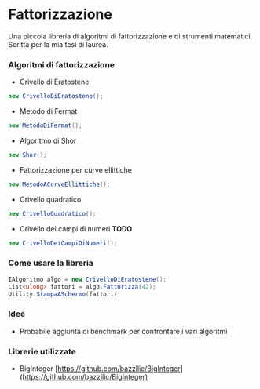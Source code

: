 # Fattorizzazione
Una piccola libreria di algoritmi di fattorizzazione e di strumenti matematici. Scritta per la mia tesi di laurea.

### Algoritmi di fattorizzazione
- Crivello di Eratostene 
```cs 
new CrivelloDiEratostene();
```
- Metodo di Fermat
```cs 
new MetodoDiFermat();
```
- Algoritmo di Shor
```cs 
new Shor();
```
- Fattorizzazione per curve ellittiche
```cs 
new MetodoACurveEllittiche();
```
- Crivello quadratico
```cs 
new CrivelloQuadratico();
```
- Crivello dei campi di numeri **TODO**
```cs 
new CrivelloDeiCampiDiNumeri();
```
### Come usare la libreria

```cs
IAlgoritmo algo = new CrivelloDiEratostene();
List<ulong> fattori = algo.Fattorizza(42);
Utility.StampaASchermo(fattori);
```

### Idee
- Probabile aggiunta di benchmark per confrontare i vari algoritmi

### Librerie utilizzate
- BigInteger [https://github.com/bazzilic/BigInteger](https://github.com/bazzilic/BigInteger)


